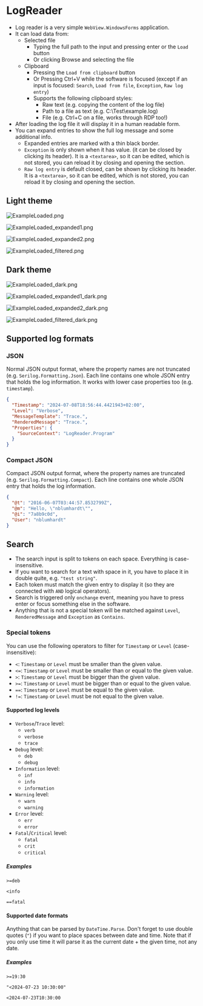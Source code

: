 # LogReader

* Log reader is a very simple `WebView.WindowsForms` application.
* It can load data from:
  * Selected file
    * Typing the full path to the input and pressing enter or the `Load` button
    * Or clicking Browse and selecting the file
  * Clipboard
    * Pressing the `Load from clipboard` button
    * Or Pressing Ctrl+V while the software is focused (except if an input is focused: `Search`, `Load from file`, `Exception`, `Raw log entry`)
    * Supports the following clipboard styles:
      * Raw text (e.g. copying the content of the log file)
      * Path to a file as text (e.g. C:\\Test\\example.log)
      * File (e.g. Ctrl+C on a file, works through RDP too!)
* After loading the log file it will display it in a human readable form.
* You can expand entries to show the full log message and some additional info.
  * Expanded entries are marked with a thin black border.
  * `Exception` is only shown when it has value. (it can be closed by clicking its header). It is a `<textarea>`, so it can be edited, which is not stored, you can reload it by closing and opening the section.
  * `Raw log entry` is default closed, can be shown by clicking its header. It is a `<textarea>`, so it can be edited, which is not stored, you can reload it by closing and opening the section.

## Light theme

![ExampleLoaded.png](Example/ExampleLoaded.png)

![ExampleLoaded_expanded1.png](Example/ExampleLoaded_expanded1.png)

![ExampleLoaded_expanded2.png](Example/ExampleLoaded_expanded2.png)

![ExampleLoaded_filtered.png](Example/ExampleLoaded_filtered.png)

## Dark theme

![ExampleLoaded_dark.png](Example/ExampleLoaded_dark.png)

![ExampleLoaded_expanded1_dark.png](Example/ExampleLoaded_expanded1_dark.png)

![ExampleLoaded_expanded2_dark.png](Example/ExampleLoaded_expanded2_dark.png)

![ExampleLoaded_filtered_dark.png](Example/ExampleLoaded_filtered_dark.png)

## Supported log formats

### JSON

Normal JSON output format, where the property names are not truncated (e.g. `Serilog.Formatting.Json`). Each line contains one whole JSON entry that holds the log information. It works with lower case properties too (e.g. `timestamp`).

```json
{
  "Timestamp": "2024-07-08T18:56:44.4421943+02:00",
  "Level": "Verbose",
  "MessageTemplate": "Trace.",
  "RenderedMessage": "Trace.",
  "Properties": {
    "SourceContext": "LogReader.Program"
  }
}
```

### Compact JSON

Compact JSON output format, where the property names are truncated (e.g. `Serilog.Formatting.Compact`). Each line contains one whole JSON entry that holds the log information.

```json
{
  "@t": "2016-06-07T03:44:57.8532799Z",
  "@m": "Hello, \"nblumhardt\"",
  "@i": "7a8b9c0d",
  "User": "nblumhardt"
}
```

## Search

* The search input is split to tokens on each space. Everything is case-insensitive.
* If you want to search for a text with space in it, you have to place it in double quite, e.g. `"test string"`.
* Each token must match the given entry to display it (so they are connected with `AND` logical operators).
* Search is triggered only `onchange` event, meaning you have to press enter or focus something else in the software.
* Anything that is not a special token will be matched against `Level`, `RenderedMessage` and `Exception` as `Contains`.

### Special tokens

You can use the following operators to filter for `Timestamp` or `Level` (case-insensitive):

* `<`: `Timestamp` or `Level` must be smaller than the given value.
* `<=`: `Timestamp` or `Level` must be smaller than or equal to the given value.
* `>`: `Timestamp` or `Level` must be bigger than the given value.
* `>=`: `Timestamp` or `Level` must be bigger than or equal to the given value.
* `==`: `Timestamp` or `Level` must be equal to the given value.
* `!=`: `Timestamp` or `Level` must be not equal to the given value.

#### Supported log levels

* `Verbose`/`Trace` level:
  * `verb`
  * `verbose`
  * `trace`
* `Debug` level:
  * `deb`
  * `debug`
* `Information` level:
  * `inf`
  * `info`
  * `information`
* `Warning` level:
  * `warn`
  * `warning`
* `Error` level:
  * `err`
  * `error`
* `Fatal`/`Critical` level:
  * `fatal`
  * `crit`
  * `critical`

##### Examples

`>=deb`

`<info`

`==fatal`

#### Supported date formats

Anything that can be parsed by `DateTime.Parse`. Don't forget to use double quotes (`"`) if you want to place spaces between date and time.
Note that if you only use time it will parse it as the current date + the given time, not any date.

##### Examples

`>=19:30`

`"<2024-07-23 10:30:00"`

`<2024-07-23T10:30:00`